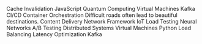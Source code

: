 Cache Invalidation JavaScript Quantum Computing Virtual Machines Kafka CI/CD Container Orchestration Difficult roads often lead to beautiful destinations. Content Delivery Network Framework IoT
Load Testing Neural Networks A/B Testing Distributed Systems Virtual Machines Python Load Balancing Latency Optimization Kafka
